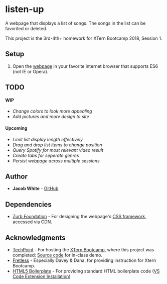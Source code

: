 # listen-up

A webpage that displays a list of songs. The songs in the list can be favorited or deleted.

This project is the 3rd-4th+ homework for XTern Bootcamp 2018, Session 1.

## Setup
 1. Open the [webpage](https://jdwhite88.github.io/listen-up/) in your favorite internet browser that supports ES6 (not IE or Opera).
 
 ## TODO
 #### WIP
 * _Change colors to look more appealing_
 * _Add pictures and more design to site_
 #### Upcoming
 * _Limit list display length effectively_
 * _Drag and drop list items to change position_
 * _Query Spotify for most relevant video result_
 * _Create tabs for seperate genres_
 * _Persist webpage across multiple sessions_

## Author
* **Jacob White** - [GitHub](https://github.com/jdwhite88)

## Dependencies
* [Zurb Foundation](https://foundation.zurb.com/) - For designing the webpage's [CSS framework](https://cdnjs.cloudflare.com/ajax/libs/foundation/6.4.3/css/foundation.css), accessed via CDN.

## Acknowledgments

* [TechPoint](https://techpoint.org/) - For hosting the [XTern Bootcamp](https://techpoint.org/xtern-bootcamp/), where this project was completed: [Source code](https://github.com/xtbc18s1/tatum-tots) for in-class demo.
* [Fretless](http://www.fretless.com/) - Especially Davey & Dana, for providing instruction for Xtern Bootcamp. 
* [HTML5 Boilerplate](https://github.com/sidthesloth92/vsc_html5_boilerplate) - For providing standard HTML boilerplate code ([VS Code Extension Installation](https://marketplace.visualstudio.com/items?itemName=sidthesloth.html5-boilerplate))